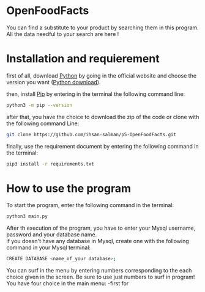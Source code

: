 # OpenFoodFacts 

You can find a substitute to your product by searching them in this program.
All the data needful to your search are here !

#  Installation and requierement 

first of all, download [Python](https://www.python.org/) by going in the official website and choose the version you want ([Python download](https://www.python.org/downloads/)).

then, install [Pip](https://pypi.org/project/pip/) by entering in the terminal the following command line:
```bash
python3 -m pip --version
```
after that, you have the choice to download the zip of the code or clone with the following command Line:
```bash
git clone https://github.com/ihsan-salman/p5-OpenFoodFacts.git
```

finally, use the requirement document by entering the following command in the terminal:
```bash
pip3 install -r requirements.txt
```
# How to use the program

To start the program, enter the following command in the terminal:
```bash
python3 main.py
```
After th execution of the program, you have to enter your Mysql username, password and your database name.  
if you doesn't have any database in Mysql, create one with the following command in your Mysql terminal:
```bash
CREATE DATABASE <name_of_your database>;
```


You can surf in the menu by entering numbers corresponding to the each choice given in the screen. Be sure to use just numbers to surf in program!
You have four choice in the main menu:
-first for 
